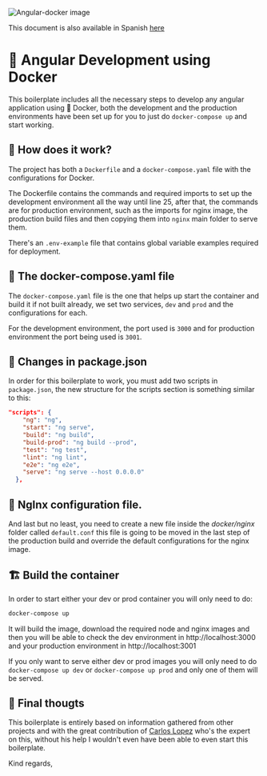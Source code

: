 ![Angular-docker image](https://miro.medium.com/max/2000/1*GeGazytoczNAQSsPb-gHSw.png)

This document is also available in Spanish [here](https://github.com/gbumanzor/ng-docker-boilerplate/blob/master/README_ES.md)

#  :whale: Angular Development using Docker

This boilerplate includes all the necessary steps to develop any angular application using :whale: Docker, both the development and the production environments have been set up for you to just do `docker-compose up` and start working.

## :triangular_flag_on_post: How does it work?
The project has both a `Dockerfile` and a `docker-compose.yaml` file with the configurations for Docker.

The Dockerfile contains the commands and required imports to set up the development environment all the way until line 25, after that, the commands are for production environment, such as the imports for nginx image, the production build files and then copying them into `nginx` main folder to serve them.

There's an `.env-example` file that contains global variable examples required for deployment.

## :wrench: The docker-compose.yaml file
The `docker-compose.yaml` file is the one that helps up start the container and build it if not built already, we set two services, `dev` and `prod` and the configurations for each.

For the development environment, the port used is `3000` and for production environment the port being used is `3001`.

## :construction_worker: Changes in package.json

In order for this boilerplate to work, you must add two scripts in `package.json`, the new structure for the scripts section is something similar to this: 

```json
"scripts": {
    "ng": "ng",
    "start": "ng serve",
    "build": "ng build",
    "build-prod": "ng build --prod",
    "test": "ng test",
    "lint": "ng lint",
    "e2e": "ng e2e",
    "serve": "ng serve --host 0.0.0.0"
  },
```


## :rocket: NgInx configuration file. 
And last but no least, you need to create a new file inside the *docker/nginx* folder called `default.conf` this file is going to be moved in the last step of the production build and override the default configurations for the nginx image.

## :building_construction: Build the container
In order to start either your dev or prod container you will only need to do:
```bash
docker-compose up
```

It will build the image, download the required node and nginx images and then you will be able to check the dev environment in http://localhost:3000 and your production environment in http://localhost:3001

If you only want to serve either dev or prod images you will only need to do `docker-compose up dev` or `docker-compose up prod` and only one of them will be served.


## :see_no_evil: Final thougts 
This boilerplate is entirely based on information gathered from other projects and with the great contribution of [Carlos Lopez](https://github.com/DarkDreizer) who's the expert on this, without his help I wouldn't even have been able to even start this boilerplate.

Kind regards,